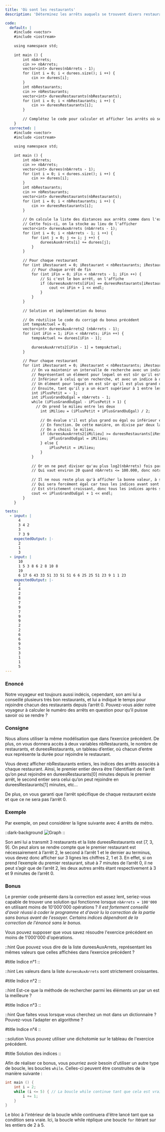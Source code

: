 ```yaml
---
title: 'Où sont les restaurants'
description: 'Déterminez les arrêts auquels se trouvent divers restaurants'

code:
  default: |
    #include <vector>
    #include <iostream>
    
    using namespace std;
    
    int main () {
        int nbArrets;
        cin >> nbArrets;
        vector<int> durees(nbArrets - 1);
        for (int i = 0; i < durees.size(); i ++) {
            cin >> durees[i];
        }
        int nbRestaurants;
        cin >> nbRestaurants;
        vector<int> dureesRestaurants(nbRestaurants);
        for (int i = 0; i < nbRestaurants; i ++) {
            cin >> dureesRestaurants[i];
        }
    
        // Complétez le code pour calculer et afficher les arrêts où se trouvent les restaurants
    }
  corrected: |
    #include <vector>
    #include <iostream>
    
    using namespace std;
    
    int main () {
        int nbArrets;
        cin >> nbArrets;
        vector<int> durees(nbArrets - 1);
        for (int i = 0; i < durees.size(); i ++) {
            cin >> durees[i];
        }
        int nbRestaurants;
        cin >> nbRestaurants;
        vector<int> dureesRestaurants(nbRestaurants);
        for (int i = 0; i < nbRestaurants; i ++) {
            cin >> dureesRestaurants[i];
        }
    
        // On calcule la liste des distances aux arrêts comme dans l'exercice précédent.
        // Cette fois-ci, on la stocke au lieu de l'afficher
        vector<int> dureesAuxArrets (nbArrets - 1);
        for (int i = 0; i < nbArrets - 1; i ++) {
            for (int j = 0; j <= i; j ++) {
                dureesAuxArrets[i] += durees[j];
            }
        }
    
        // Pour chaque restaurant
        for (int iRestaurant = 0; iRestaurant < nbRestaurants; iRestaurant ++) {
            // Pour chaque arrêt de fin
            for (int iFin = 0; iFin < nbArrets - 1; iFin ++) {
                // Si c'est le bon arrêt, on l'affiche
                if (dureesAuxArrets[iFin] == dureesRestaurants[iRestaurant]) {
                    cout << iFin + 1 << endl;
                }
            }
        }
    
        // Solution et implémentation du bonus
    
        // On réutilise le code du corrigé du bonus précédent
        int tempsActuel = 0;
        vector<int> dureesAuxArrets2 (nbArrets - 1);
        for (int iFin = 1; iFin < nbArrets; iFin ++) {
            tempsActuel += durees[iFin - 1];
                
            dureesAuxArrets2[iFin - 1] = tempsActuel;
        }
            
        // Pour chaque restaurant
        for (int iRestaurant = 0; iRestaurant < nbRestaurants; iRestaurant ++) {
            // On va maintenir un intervalle de recherche avec un indice à gauche,
            // Représentant un élément pour lequel on est sûr qu'il est strictement
            // Inférieur à celui qu'on recherche, et avec un indice à droite, représentant
            // Un élément pour lequel on est sûr qu'il est plus grand ou égal.
            // Ensuite, tant qu'il y a un écart supérieur à 1 entre les deux pointeurs
            int iPlusPetit = - 1;
            int iPlusGrandOuEgal = nbArrets - 1;
            while (iPlusGrandOuEgal - iPlusPetit > 1) {
              // On prend le milieu entre les deux
                int iMilieu = (iPlusPetit + iPlusGrandOuEgal) / 2;
                    
                // On évalue s'il est plus grand ou égal ou inférieur et on le stocke dans la bonne variable
                // En fonction. De cette manière, on divise par deux la taille de notre intervalle comme
                // On a choisi le milieu.
                if (dureesAuxArrets2[iMilieu] >= dureesRestaurants[iRestaurant]) {
                    iPlusGrandOuEgal = iMilieu;
                } else {
                    iPlusPetit = iMilieu;
                }
            }
                
            // Or on ne peut diviser qu'au plus log2(nbArrets) fois par deux notre intervalle,
            // Qui vaut environ 20 quand nbArrets <= 100.000, donc notre algorithme est assez rapide.
                
            // Il ne nous reste plus qu'à afficher la bonne valeur, à savoir l'indice plus grand ou égal (+ 1 car on commence avec l'indice 1 et non le 0),
            // Qui sera forcément égal car tous les indices avant sont inférieurs et le tableau.
            // Est strictement croissant, donc tous les indices après sont strictement supérieurs.
            cout << iPlusGrandOuEgal + 1 << endl;
        }
    }

tests:
  - input: |
      4
      3 4 2
      3
      7 3 9
    expectedOutput: |-
      2
      1
      3
  - input: |
      10
      1 5 3 8 6 2 8 10 8
      19
      6 17 6 43 33 51 33 51 51 6 6 25 25 51 23 9 1 1 23
    expectedOutput: |-
      2
      4
      2
      8
      7
      9
      7
      9
      9
      2
      2
      6
      6
      9
      5
      3
      1
      1
      5
---
```


### Enoncé

Notre voyageur est toujours aussi indécis, cependant, son ami lui a conseillé plusieurs très bon restaurants, et lui a indiqué le temps pour rejoindre chacun des restaurants depuis l’arrêt 0. Pouvez-vous aider notre voyageur à calculer le numéro des arrêts en question pour qu’il puisse savoir où se rendre ?

### Consigne

Nous allons utiliser la même modélisation que dans l’exercice précédent. De plus, on vous donnera accès à deux variables nbRestaurants, le nombre de restaurants, et dureesRestaurants, un tableau d’entier, où chacun d’entre eux représente la durée pour rejoindre le restaurant.

Vous devez afficher nbRestaurants entiers, les indices des arrêts associés à chaque restaurant. Ainsi, le premier entier devra être l’identifiant de l’arrêt qu’on peut rejoindre en dureesRestaurants[0] minutes depuis le premier arrêt, le second entier sera celui qu’on peut rejoindre en dureesRestaurants[1] minutes, etc…

De plus, on vous garanti que l’arrêt spécifique de chaque restaurant existe et que ce ne sera pas l’arrêt 0.

### Exemple

Par exemple, on peut considérer la ligne suivante avec 4 arrêts de métro.

::dark-background
![Graph](/polympiads/graph-metro-polympiads.png)
::

Son ami lui a transmit 3 restaurants et la liste dureesRestaurants est [7, 3, 9]. On peut alors se rendre compte que le premier restaurant est nécessairement à l’arrêt 2, le second à l’arrêt 1 et le dernier au terminus, vous devez donc afficher sur 3 lignes les chiffres 2, 1 et 3. En effet, si on prend l’exemple du premier restaurant, situé à 7 minutes de l’arrêt 0, il ne peut s’agir que de l’arrêt 2, les deux autres arrêts étant respectivement à 3 et 9 minutes de l’arrêt 0.

### Bonus

Le premier code présenté dans la correction est assez lent, seriez-vous capable de trouver une solution qui fonctionne lorsque `nbArrets = 100'000` en utilisant moins de 10'000'000 opérations ? *Il est fortement conseillé d'avoir réussi à coder le programme et d'avoir lu la correction de la partie sans bonus avant de l'essayer. Certains indices dépendront de la correction de l'énoncé sans le bonus.*

Vous pouvez supposer que vous savez résoudre l'exercice précédent en moins de 1'000'000 d'opérations. 

::hint
Que pouvez vous dire de la liste dureesAuxArrets, représentant les mêmes valeurs que celles affichées dans l’exercice précédent ?

#title
Indice n°1
::

::hint
Les valeurs dans la liste `dureesAuxArrets` sont strictement croissantes.

#title
Indice n°2
::

::hint
Est-ce que la méthode de rechercher parmi les éléments un par un est la meilleure ?

#title
Indice n°3
::

::hint
Que faites vous lorsque vous cherchez un mot dans un dictionnaire ? Pouvez-vous l’adapter en algorithme ?

#title
Indice n°4
::

::solution
Vous pouvez utiliser une dichotomie sur le tableau de l'exercice précédent.

#title
Solution des indices
::

Afin de réaliser ce bonus, vous pourriez avoir besoin d'utiliser un autre type de boucle, les boucles `while`. Celles-ci peuvent être construites de la manière suivante :

```cpp
int main () {
    int i = 2;
    while (i <= 5) { // La boucle while continue tant que cela est vrai
        i += 1;
    }
}
```

Le bloc à l'intérieur de la boucle while continuera d'être lancé tant que sa condition sera vraie. Ici, la boucle while réplique une boucle `for` itérant sur les entiers de 2 à 5.
